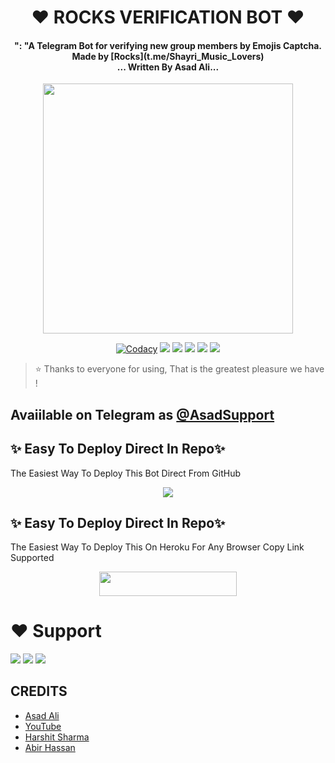 <h1 align="center"><b>❤️ ROCKS VERIFICATION BOT ❤️</b></h1>

<h4 align="center">": "A Telegram Bot for verifying new group members by Emojis Captcha. Made by [Rocks](t.me/Shayri_Music_Lovers) <br> ... Written By Asad Ali...</h4>

<p align="center"><a href="https://t.me/Dr_Asad_Ali"><img src="https://telegra.ph/file/a315c0e3ae8e497400ab0.jpg" width="400"></a></p>

<p align="center">
    <a href="https://app.codacy.com/manual/jankarikiduniya/Rocks-VerificationBot/dashboard"> <img src="https://img.shields.io/codacy/grade/4d58f2a402b54aed8a7d95f7add45a81?color=brightgreen&logo=codacy&logoColor=green&style=for-the-badge" alt="Codacy" /></a>
    <a href="https://github.com/jankarikiduniya/Rocks-VerificationBot"> <img src="https://img.shields.io/github/repo-size/jankarikiduniya/Rocks-VerificationBot?color=orange&logo=github&logoColor=green&style=for-the-badge" /></a>
    <a href="https://github.com/jankarikiduniya/Rocks-VerificationBot/commits/prince"> <img src="https://img.shields.io/github/last-commit/jankarikiduniya/Rocks-VerificationBot?color=brown&logo=github&logoColor=green&style=for-the-badge" /></a>
    <a href="https://github.com/jankarikiduniya/Rocks-VerificationBot/issues"> <img src="https://img.shields.io/github/issues/jankarikiduniya/Rocks-VerificationBot?color=blueviolet&logo=github&logoColor=green&style=for-the-badge" /></a>
    <a href="https://github.com/jankarikiduniya/Rocks-VerificationBot/network/members"> <img src="https://img.shields.io/github/forks/jankarikiduniya/Rocks-VerificationBot?color=red&logo=github&logoColor=green&style=for-the-badge" /></a>  
    <a href="https://pypi.org/project/Telethon/"> <img src="https://img.shields.io/pypi/v/telethon?color=yellow&label=telethon&logo=python&logoColor=green&style=for-the-badge" /></a>
</p>

> ⭐️ Thanks to everyone for using, That is the greatest pleasure we have !

## Avaiilable on Telegram as [@AsadSupport](https://t.me/Dr_Asad_Ali)

## ✨ Easy To Deploy Direct In Repo✨

The Easiest Way To Deploy This Bot Direct From GitHub

<p align="center"><a href="https://heroku.com/deploy"><img src="https://www.herokucdn.com/deploy/button.svg"></a>

## ✨ Easy To Deploy Direct In Repo✨

The Easiest Way To Deploy This On Heroku For Any Browser Copy Link Supported

<p align="center"><a href="https://heroku.com/deploy?template=https://github.com/jankarikiduniya/Rocks-VerificationBot"> <img src="https://img.shields.io/badge/Deploy%20To%20Heroku-black?style=for-the-badge&logo=heroku" width="220" height="38.45"/></a></p>
 
 
# ❤️ Support
<a href="https://t.me/AsadSupport"><img src="https://img.shields.io/badge/Join-Telegram%20Channel-red.svg?logo=Telegram"></a>
<a href="https://t.me/Shayri_Music_Lovers"><img src="https://img.shields.io/badge/Join-Telegram%20Group-blue.svg?logo=telegram"></a>
<a href="https://t.me/Give_Me_Heart"><img src="https://img.shields.io/badge/Give-Me%20Heart-blue.svg?logo=telegram"></a>


## CREDITS

- [Asad Ali](https://t.me/Dr_Asad_Ali)
- [YouTube](https://www.youtube.com/c/JankariKiDuniya)
- [Harshit Sharma](https://t.me/HarshitSharma361)
- [Abir Hassan](https://github.com/AbirHasan2005)
